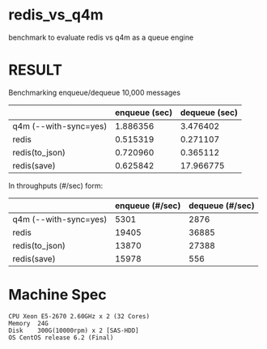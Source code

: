 redis_vs_q4m
============

benchmark to evaluate redis vs q4m as a queue engine

# RESULT

Benchmarking enqueue/dequeue 10,000 messages

|                       | enqueue (sec) | dequeue (sec) |
|-----------------------|---------------|---------------|
| q4m (--with-sync=yes) | 1.886356      | 3.476402      |
| redis                 | 0.515319      | 0.271107      |
| redis(to_json)        | 0.720960      | 0.365112      |
| redis(save)           | 0.625842      | 17.966775     |

In throughputs (#/sec) form:

|                       | enqueue (#/sec) | dequeue (#/sec) |
|-----------------------|-----------------|-----------------|
| q4m (--with-sync=yes) | 5301            | 2876            |
| redis                 | 19405           | 36885           |
| redis(to_json)        | 13870           | 27388           |
| redis(save)           | 15978           | 556             |

# Machine Spec

```
CPU Xeon E5-2670 2.60GHz x 2 (32 Cores)
Memory  24G
Disk    300G(10000rpm) x 2 [SAS-HDD]
OS CentOS release 6.2 (Final)
```

